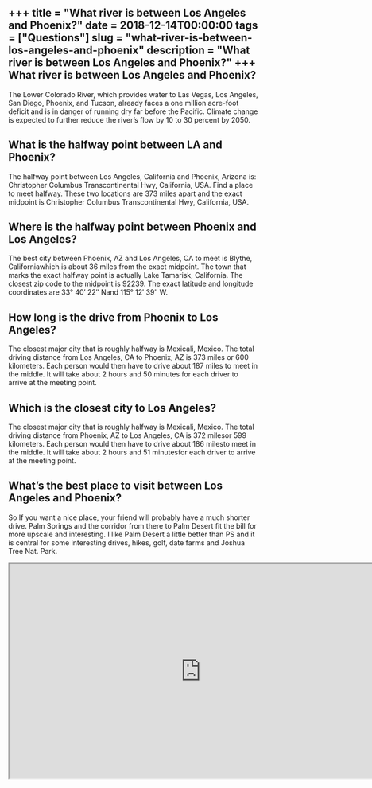 +++
title = "What river is between Los Angeles and Phoenix?"
date = 2018-12-14T00:00:00
tags = ["Questions"]
slug = "what-river-is-between-los-angeles-and-phoenix"
description = "What river is between Los Angeles and Phoenix?"
+++
What river is between Los Angeles and Phoenix?
----------------------------------------------

The Lower Colorado River, which provides water to Las Vegas, Los Angeles, San Diego, Phoenix, and Tucson, already faces a one million acre-foot deficit and is in danger of running dry far before the Pacific. Climate change is expected to further reduce the river’s flow by 10 to 30 percent by 2050.

What is the halfway point between LA and Phoenix?
-------------------------------------------------

The halfway point between Los Angeles, California and Phoenix, Arizona is: Christopher Columbus Transcontinental Hwy, California, USA. Find a place to meet halfway. These two locations are 373 miles apart and the exact midpoint is Christopher Columbus Transcontinental Hwy, California, USA.

Where is the halfway point between Phoenix and Los Angeles?
-----------------------------------------------------------

The best city between Phoenix, AZ and Los Angeles, CA to meet is Blythe, Californiawhich is about 36 miles from the exact midpoint. The town that marks the exact halfway point is actually Lake Tamarisk, California. The closest zip code to the midpoint is 92239. The exact latitude and longitude coordinates are 33° 40′ 22″ Nand 115° 12′ 39″ W.

How long is the drive from Phoenix to Los Angeles?
--------------------------------------------------

The closest major city that is roughly halfway is Mexicali, Mexico. The total driving distance from Los Angeles, CA to Phoenix, AZ is 373 miles or 600 kilometers. Each person would then have to drive about 187 miles to meet in the middle. It will take about 2 hours and 50 minutes for each driver to arrive at the meeting point.

Which is the closest city to Los Angeles?
-----------------------------------------

The closest major city that is roughly halfway is Mexicali, Mexico. The total driving distance from Phoenix, AZ to Los Angeles, CA is 372 milesor 599 kilometers. Each person would then have to drive about 186 milesto meet in the middle. It will take about 2 hours and 51 minutesfor each driver to arrive at the meeting point.

What’s the best place to visit between Los Angeles and Phoenix?
---------------------------------------------------------------

So If you want a nice place, your friend will probably have a much shorter drive. Palm Springs and the corridor from there to Palm Desert fit the bill for more upscale and interesting. I like Palm Desert a little better than PS and it is central for some interesting drives, hikes, golf, date farms and Joshua Tree Nat. Park.

<iframe allow="accelerometer; autoplay; clipboard-write; encrypted-media; gyroscope; picture-in-picture" allowfullscreen="" class="__youtube_prefs__  epyt-is-override  no-lazyload" data-no-lazy="1" data-origheight="433" data-origwidth="770" data-skipgform_ajax_framebjll="" height="433" id="_ytid_57598" loading="lazy" src="https://www.youtube.com/embed/CxahbnUCZxY?enablejsapi=1&autoplay=0&cc_load_policy=0&cc_lang_pref=&iv_load_policy=1&loop=0&modestbranding=0&rel=1&fs=1&playsinline=0&autohide=2&theme=dark&color=red&controls=1&" title="YouTube player" width="770"></iframe>